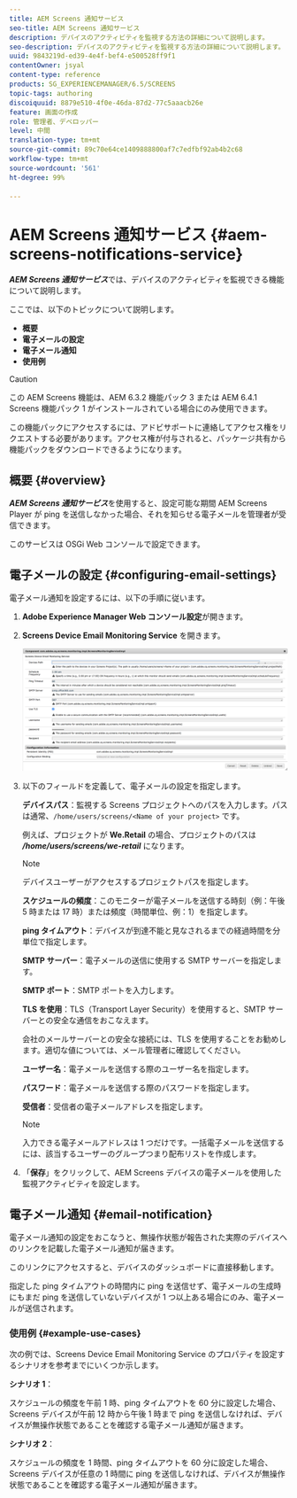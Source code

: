 ```yaml
---
title: AEM Screens 通知サービス
seo-title: AEM Screens 通知サービス
description: デバイスのアクティビティを監視する方法の詳細について説明します。
seo-description: デバイスのアクティビティを監視する方法の詳細について説明します。
uuid: 9843219d-ed39-4e4f-bef4-e500528ff9f1
contentOwner: jsyal
content-type: reference
products: SG_EXPERIENCEMANAGER/6.5/SCREENS
topic-tags: authoring
discoiquuid: 8879e510-4f0e-46da-87d2-77c5aaacb26e
feature: 画面の作成
role: 管理者、デベロッパー
level: 中間
translation-type: tm+mt
source-git-commit: 89c70e64ce1409888800af7c7edfbf92ab4b2c68
workflow-type: tm+mt
source-wordcount: '561'
ht-degree: 99%

---
```



# AEM Screens 通知サービス {#aem-screens-notifications-service}

<!--removed from metadata: admitteddomains: @adobe.com;@caesars.com-->

***AEM Screens 通知サービス***&#x200B;では、デバイスのアクティビティを監視できる機能について説明します。

ここでは、以下のトピックについて説明します。

* **概要**
* **電子メールの設定**
* **電子メール通知**
* **使用例**

>[!CAUTION]
>
>この AEM Screens 機能は、AEM 6.3.2 機能パック 3 または AEM 6.4.1 Screens 機能パック 1 がインストールされている場合にのみ使用できます。
>
>この機能パックにアクセスするには、アドビサポートに連絡してアクセス権をリクエストする必要があります。アクセス権が付与されると、パッケージ共有から機能パックをダウンロードできるようになります。

## 概要 {#overview}

***AEM Screens 通知サービス***&#x200B;を使用すると、設定可能な期間 AEM Screens Player が ping を送信しなかった場合、それを知らせる電子メールを管理者が受信できます。

このサービスは OSGi Web コンソールで設定できます。

## 電子メールの設定 {#configuring-email-settings}

電子メール通知を設定するには、以下の手順に従います。

1. **Adobe Experience Manager Web コンソール設定**&#x200B;が開きます。
1. **Screens Device Email Monitoring Service** を開きます。

   ![screen_shot_2018-04-26at44602pm](assets/screen_shot_2018-04-26at44602pm.png)

1. 以下のフィールドを定義して、電子メールの設定を指定します。

   **デバイスパス**：監視する Screens プロジェクトへのパスを入力します。パスは通常、`/home/users/screens/<Name of your project>` です。

   例えば、プロジェクトが **We.Retail** の場合、プロジェクトのパスは ***/home/users/screens/we-retail*** になります。

   >[!NOTE]
   >
   >デバイスユーザーがアクセスするプロジェクトパスを指定します。

   **スケジュールの頻度**：このモニターが電子メールを送信する時刻（例：午後 5 時または 17 時）または頻度（時間単位、例：1）を指定します。

   **ping タイムアウト**：デバイスが到達不能と見なされるまでの経過時間を分単位で指定します。

   **SMTP サーバー**：電子メールの送信に使用する SMTP サーバーを指定します。

   **SMTP ポート**：SMTP ポートを入力します。

   **TLS を使用**：TLS（Transport Layer Security）を使用すると、SMTP サーバーとの安全な通信をおこなえます。

   会社のメールサーバーとの安全な接続には、TLS を使用することをお勧めします。適切な値については、メール管理者に確認してください。

   **ユーザー名**：電子メールを送信する際のユーザー名を指定します。

   **パスワード**：電子メールを送信する際のパスワードを指定します。

   **受信者**：受信者の電子メールアドレスを指定します。

   >[!NOTE]
   >
   >入力できる電子メールアドレスは 1 つだけです。一括電子メールを送信するには、該当するユーザーのグループつまり配布リストを作成します。

1. 「**保存**」をクリックして、AEM Screens デバイスの電子メールを使用した監視アクティビティを設定します。

## 電子メール通知 {#email-notification}

電子メール通知の設定をおこなうと、無操作状態が報告された実際のデバイスへのリンクを記載した電子メール通知が届きます。

このリンクにアクセスすると、デバイスのダッシュボードに直接移動します。

指定した ping タイムアウトの時間内に ping を送信せず、電子メールの生成時にもまだ ping を送信していないデバイスが 1 つ以上ある場合にのみ、電子メールが送信されます。

### 使用例 {#example-use-cases}

次の例では、Screens Device Email Monitoring Service のプロパティを設定するシナリオを参考までにいくつか示します。

**シナリオ 1**：

スケジュールの頻度を午前 1 時、ping タイムアウトを 60 分に設定した場合、Screens デバイスが午前 12 時から午後 1 時まで ping を送信しなければ、デバイスが無操作状態であることを確認する電子メール通知が届きます。

**シナリオ 2**：

スケジュールの頻度を 1 時間、ping タイムアウトを 60 分に設定した場合、Screens デバイスが任意の 1 時間に ping を送信しなければ、デバイスが無操作状態であることを確認する電子メール通知が届きます。
